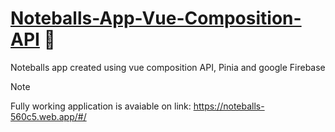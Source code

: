 # [Noteballs-App-Vue-Composition-API](https://noteballs-560c5.web.app/#/) 📝
 Noteballs app created using vue composition API, Pinia and google Firebase
> [!NOTE]
>  Fully working application is avaiable on link: https://noteballs-560c5.web.app/#/

